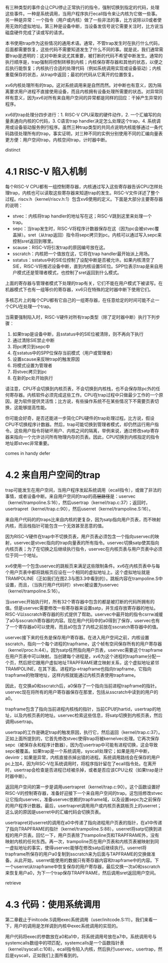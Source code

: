 有三种类型的事件会让CPU停止正常执行的指令，强制切换到指定的代码，处理这些事件。一种是系统调用，当用户程序执行ecall指令来让内核为它做一些事。另一种是异常：一个指令（用户或内核）做了一些非法的事，比方说除以0或者使用无效的虚拟地址。第三种是设备中断，当设备发信号说它需要关注时，比方说当磁盘硬件完成了读或写的请求。

本书使用trap作为这些情况的通用术语。通常，不管trap发生时在执行什么代码，后面都需要恢复，这些代码不需要知道发生了什么不同的事。就是说，我们通常需要trap是透明的：这对中断来说尤其重要，被打断的代码不希望中断发生。通常的执行顺序是，trap强制将控制转移到内核；内核保存寄存器和其他的状态，以便之后执行能恢复；内核执行合适的处理代码（例如系统调用实现或设备驱动）；内核重载保存的状态，从trap中返回；最初的代码从它离开的位置恢复。

xv6内核处理所有的trap。这对系统调用来是自然而然。对中断也有意义，因为隔离要求用户进程不直接使用设备，而且内核拥有设备处理所需要的状态。对异常同样有意义，因为xv6对所有来自用户空间的异常都是同样的回应：干掉产生异常的程序。

xv6的trap处理分四步进行：1. RISC-V CPU采取的硬件动作，2. 一个汇编写的向量表通向内核的C代码，3. C语言trap handler决定怎么处理这个trap，4. 系统调用或设备驱动服务例行程序。虽然三种trap类型的共同点说明内核能够通过一条代码路径处理所有的trap，事实证明，对三种不同的实例分别使用不同的汇编向量表更方便：用户空间trap，内核空间trap，计时器中断。

distinct

# 4.1 RISC-V 陷入机制

每个RISC-V CPU都有一组控制寄存器，内核通过写入这些寄存器告诉CPU怎样处理trap，内核也可以读取这些寄存器来知道trap的发生。RISC-V文件详述了整个过程。riscv.h（kernel/riscv.h:1）包含xv6使用的定义。下面是大部分主要寄存器的说明：

- stvec：内核将trap handler的地址写在这；RISC-V跳到这里来处理一个trap。
- sepc：当trap发生时，RISC-V将程序计数器保存在这（因为pc会被stvec覆盖掉）。sret（从trap返回）指令将sepc拷贝到pc。内核可以通过写入sepc来控制sret返回到哪里。
- scause：RISC-V将引发trap的原因编号放在这。
- sscratch：内核把一个值放在这，它将在trap handler最开始派上用场。
- sstatus：sstatus中的SIE位控制了设配中断是否被允许。如果内核清空了SIE，RISC-V将推迟设备中断，直到内核设置SIE位。SPP位表示trap是来自用户模式还是管理者模式，也控制了sret返回到什么模式。

上面的寄存器与管理者模式下处理的trap有关，它们不能在用户模式下被读写。在机器模式下也有一组等价的寄存器，xv6只在特殊的定时器中断下使用它们。

多核芯片上的每个CPU都有它自己的一组寄存器，在任意给定的时间可能不止一个CPU在处理一个trap。

当需要强制陷入时，RISC-V硬件对所有trap类型（除了定时器中断）执行下列步骤：

1. 如果trap是设备中断，且sstatus中的SIE位被清除，则不再向下执行
2. 通过清除SIE禁止中断
3. 将pc拷贝到sepc中
4. 在sstatus中的SPP位保存当前模式（用户或管理者）
5. 设置scause来反映trap的触发原因
6. 将模式设置为管理者
7. 将stvec拷贝到pc
8. 在新的pc处开始执行

请注意，CPU不会切换到内核页表，不会切换到内核栈，也不会保存除pc外的任何寄存器。内核软件必须完成这些工作。CPU在trap过程中只做最少工作的一个原因，是为软件提供灵活性；比方说，有些操作系统不在某些情况下不需要页表切换，这能够提高性能。

你可能会好奇，是否还能进一步简化CPU硬件的trap处理过程。比方说，假设CPU不切换程序计数器。然后，trap可能切换到管理者模式，却仍然运行用户指令。这些用户指令将破坏用户、内核之间的隔离，举例来说，通过修改satp寄存器来指向一个允许访问所有物理内存的页表。因此，CPU切换到内核指定的指令地址即stvec非常重要。

comes in handy  defer 

# 4.2 来自用户空间的trap

trap可能发生在用户空间，当用户程序发起系统调用（ecall指令），或做了非法的事情，或者设备中断。来自用户空间的trap的~~高层路径~~是：uservec（kernel/trampoline.S:16），然后usertrap（kernel/trap.c:37）；返回时，usertrapret（kernel/trap.c:90），然后userret（kernel/trampoline.S:16）。

来自用户代码的的traps比来自内核的更复杂，因为satp指向用户页表，而不映射内核，而且栈指针可能包含一个无效甚至恶意的值。

因为RISC-V硬件在trap中不切换页表，用户页表必须包含一个指向uservec的映射，uservec是stvec指向的trap向量表的所有指令。uservec切换satp使其指向内核页表；为了在切换之后继续执行指令，uservec在内核页表与用户页表中必须位于同一个地址。

xv6使用一个包含uservec的跳板页来满足这些限制条件。xv6在内核页表中与每个用户页表中都将跳板页应设在一个相同的虚拟地址上。这个虚拟地址就是TRAMPOLINE（正如我们在图2.3与图3.3中看到的）。跳板内容在trampoline.S中设置，而且，（当执行用户代码时）stvec被设置为uservec（kernel/trampoline.S:16）。

当uservec开始执行时，所有32个寄存器中包含的都是被打断的代码所拥有的值。但是uservec需要修改一些寄存器来设置satp，并生成存放寄存器的地址。RISC-V以sscratch寄存器的形式提供了帮助。uservec中最开始的指令csrrw减缓了a0与sscratch寄存器的内容。现在用户代码中的a0得到了保存，uservec也有了一个寄存器a0可以使用，而且a0包含了内核之前放在sscratch寄存器中的值。

uservec接下来的任务是保存用户寄存器。在进入用户空间之前，内核设置sscratch，指向一个每个进程的trapframe，这个帧有空间保存所有的用户寄存器（kernel/proc.h:44）。因为satp任然指向用户页表，uservec需要这个trapframe在用户页表中可以映射。当创建每个进程是，xv6为这个进程的trapframe分配一个页，然后把它跟用户虚拟地址TRAPFRAME建立映射关系，这个虚拟地址紧邻TRAMPOLINE，在其下面。进程的p->trapframe也指向trapframe，它指向trapframe的物理地址，这样内核就能通过内核页表使用trapframe。

因此，在交换a0和sscratch后，a0保存了一个指向当前进程trapframe的指针。uservec现在将所有的用户寄存器保存在那里，包括从sscratch中读到的用户的a0。

trapframe包含了指向当前进程内核栈的指针，当前CPU的hartid，usertrap的地址，以及内核页表的地址。uservec检索这些信息，将satp切换到内核页表，然后调用usertrap。

usertrap的工作是确定trap的触发原因，执行它，然后返回（kernel/trap.c:37）。正如上面所提到的，它首先修改stvec使得trap将被kernelvec处理。它再次保存sepc（被保存永和程序计数器），因为在usertrap中可能有进程切换，这会导致sepc被覆盖。如果trap是一个系统调用，syscall处理它；如果是用户中断，devintr；如果是异常，内核直接杀掉出错的进程。系统调用路线会在保存的用户pc上加4，因为RISC-V在系统调用时，将程序指针留在了ecall指令处。在离开时，usertrap会检查是否进程已经被杀掉，或者是否应该CPU让权（如果trap是计时器中断）。

返回用户空间的第一步是调用usertrapret（kernel/trap.c:90）。这个函数设置好RISC-V的控制寄存器，准备好迎接下一个来自用户空间的trap。这包括修改stvec让它指向uservec，准备uservec依赖的trapframe域，以及设置sepc为之前保存的用户程序计数器。最后，usertrapret调用用户或内核页表跳板页上的userret；这么说的原因是userret中的汇编代码会切换页表。

usertrapret对userret的调用在a0中传递了指向进程用户页表的指针，在a1中传递了指向TRAPFRAME的指针（kernel/trampoline.S:88）。userret将satp切换到进程的用户页表。回忆一下，用户页表除了trampoline页和TRAPFRAME外，没有映射内核的任何东西。再一次，trampoline页在用户页表和内核页表被映射到同一虚拟地址的事实，使得uservec能够在修改satp后继续执行。userret将trapframe所保存的用户a0复制到sscratch来为后面与TAPFRAME的交换做准备。从此开始，userret能使用的数据只有寄存器内容和trapframe中的内容。下一个userret从trapframe中恢复保存的用户寄存器，最后交换一次a0和sscratch来恢复用户a0，为下一个trap保存TRAPFRAME，然后调用sret返回用户空间。

retrieve

# 4.3 代码：使用系统调用

第二章截止于initcode.S调用exec系统调用（user/initcode.S:11）。我们来看一下，用户的调用是怎样调到内核中exec系统调用的实现的。

用户代码将exec的参数放在a0和a1中，将系统调用号放在a7中。系统调用号与systemcalls数组中的项匹配，systemcalls是一个函数指针表（kernel/syscall.c:108）。ecall指令陷入内核，然后执行uservec，usertrap，然后是syscall，正如我们上面所看到的。


